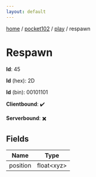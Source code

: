 ```yaml
---
layout: default
---
```


[home](/)  /  [pocket102](/protocol/pocket102)  /  [play](/protocol/pocket102/play)  /  respawn

# Respawn

**Id**: 45

**Id** (hex): 2D

**Id** (bin): 00101101

**Clientbound**: ✔️

**Serverbound**: ✖️

## Fields

Name | Type
---|---
position | float&lt;xyz&gt;

